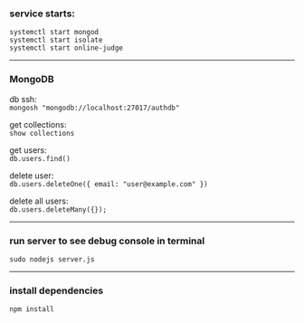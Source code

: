 ### service starts:
```
systemctl start mongod
systemctl start isolate
systemctl start online-judge
```
---
### MongoDB
db ssh:  
`mongosh "mongodb://localhost:27017/authdb"`  

get collections:  
`show collections`  

get users:  
`db.users.find()` 

delete user:  
`db.users.deleteOne({ email: "user@example.com" })`  

delete all users:  
`db.users.deleteMany({});`

---
### run server to see debug console in terminal
`sudo nodejs server.js`

---
### install dependencies
`npm install`

